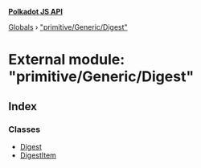 **[Polkadot JS API](../README.md)**

[Globals](../globals.md) › [&quot;primitive/Generic/Digest&quot;](_primitive_generic_digest_.md)

# External module: "primitive/Generic/Digest"

## Index

### Classes

* [Digest](../classes/_primitive_generic_digest_.digest.md)
* [DigestItem](../classes/_primitive_generic_digest_.digestitem.md)